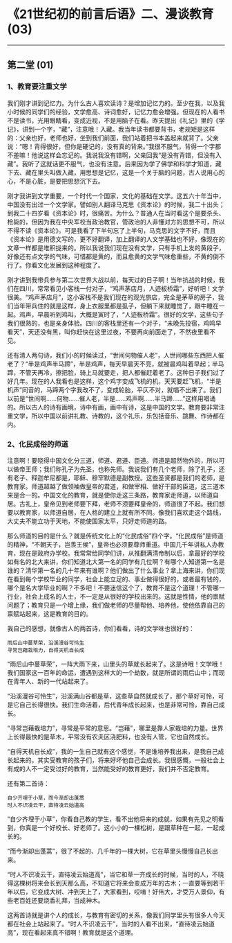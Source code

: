 # 《21世纪初的前言后语》二、漫谈教育 (03)

------

## 第二堂 (01)

### 1、教育要注重文学

我们刚才讲到记忆力。为什么古人喜欢读诗？是增加记忆力的。至少在我，以及我小时候的同学们的经验，文学愈高、诗词愈好，记忆力愈会增强。但现在的人看书不是读书，光用眼睛看，变成近视，不是用脑子在看。昨天提出《礼记》里的《学记》，讲到一个字，“藏”，注意哦！入藏。我当年读书都要背书，老规矩是这样的：父亲也好，老师也好，坐到我们前面，我们站着把书本盖起来就背了。父亲说：“嗯！背得很好，但你是硬记的，没有真的背来。”我很不服气，背得一个字都不差嘛！他说这样会忘记的。我说我没有错啊，父亲回我“是没有背错，但没有入藏”。我听了这就话更不服气，也没有注意。后来因为学了佛学和科学才知道，藏下去、藏在里头叫做入藏，用思想是记忆，这是一个关于脑的问题，古人说用心的心，不是心脏，是要把思想沉下去。

刚才我讲到文学重要，一个时代一个国家，文化的基础在文学。这五六十年当中，中国没有出过一个文学家。譬如别人翻译马克思《资本论》的时候，我二十出头；到我二十四岁看《资本论》时，很痛苦。为什么？普通人在当时看这个是要杀头、枪毙的，但因为我在中央军校当政治教官，管政治的人非懂对方的思想不可，所以不得不读《资本论》。可是我看了下半句忘了上半句，马克思的文字不好，而且《资本论》是用德文写的，更不好翻译，加上翻译的人文学基础也不好，像现在的文章一样都是堆积拢来的。所以我说我们现在没有文学，只有手机上发的黄段子，好像还有点文学的气味，可惜都是黄的，而且愈黄的文学气味愈重些，不黄的倒不行了。你看文化发展到这种程度了。

刚才讲到我带兵参与第二次世界大战以前，每天过的日子啊！当年抗战的时候，我们在四川，常常看见小客栈一付对子，“鸡声茅店月，人迹板桥霜”，好听吧！文学很美。“鸡声茅店月”，这小客栈不是我们现在的观光旅店，完全是茅草的房子，我们当年带兵住的就是这样，身上衣服里都是虱子，但躺下来就睡觉了，跟牛睡在一起。鸡声，早晨听到鸡叫，大概是寅时了，“人迹板桥霜”。很好的文学，这些句子我们很熟的，也是亲身体验。四川的客栈里还有一个对子，“未晚先投宿，鸡鸣早看天”，天还没有黑，叫你赶快在这里过夜，不要再向前面走了，不然夜里看不见。

还有清人两句诗，我们小的时候读过，“世间何物催人老”，人世间哪些东西把人催老了？“半是鸡声半马蹄”，半是鸡声，每天早晨天不亮，就被晨鸡叫着早起；半马蹄，不管天再冷，擦把脸，骑上马就要走，把人都催赶着老了。这种日子我们过了好几年。现在的人我看也是这样，这个鸡字变成飞机的机，天天要赶飞机，“半是机声”同音的，马蹄两个字我改不了，变成轮胎，平仄不对，就唱不出来了。我们以前是“世间啊……何物……催人老，半是……鸡声啊……半马蹄……”这样用唱诵的。所以古人的诗有画境，诗中有画，画中有诗，这是中国的文学。教育要非常注重文学，所以中国以前讲礼教、诗教的，这个礼乐，乐包括音乐、跳舞、作诗都在内。

### 2、化民成俗的师道

注意啊！要晓得中国文化分三道，师道、君道、臣道。师道是超然物外的，所以可以做帝王师；我们称孔子为先圣，也称先师。我说我们有几个老师，除了孔子，还有老子、释迦牟尼都是，耶稣、穆罕默德是副教授。这些圣贤都是我们的老师，是教育家。师道超越了做领袖做皇帝的君道，和做宰相、做好干部的臣道，这三道本来是合一的。中国文化的教育，就是使你走这三条路，教育家走师道，以师道自居。古礼上，皇帝见到老师要下拜，老师不须要拜皇帝的，师道很了不起。我们想要以教育家，以师道自居，在人格的建立上就有所不同。像我们喜欢走这个路线，大丈夫不能立功于天地，不能使国家太平，只好走师道的路。

那么师道的目的是什么？就是传统文化上的“化民成俗”四个字。“化民成俗”是师道的精神，“不朝天子，岂羡王侯”，皇帝也必须要尊师重道。中国几千年讲私人办教育，现在是政府办学校。我常常给同学们讲，从推翻满清帝制以后，拿最好的学校如有名的北大来讲，你们知道北大第一名的同学有几位啊？有哪个人知道第一名是谁的？清华第一名的几十年来有谁啊？他们做出了什么事业？拿上海来讲，你们现在看到每个学校毕业的同学，社会上能立足的、事业做得很好的，或者最有钱的，哪个是名大学毕业的啊？不多吧！不要迷信这个了，教育不是这个道理！不管哪一行业，社会上成名的人士，不一定是从很好的学校出来的。这就是性情，他的禀赋问题了；教育只是一个增上缘，我们做老师的尽量帮他、培养他，使他依靠自己的禀赋站起来，这是教育的目的。

我自己的感想，就像古人的两首诗，你们看看，诗的文学味也很好的：

```
雨后山中蔓草荣，沿溪漫谷可怜生
寻常岂藉栽培力，自得天机自长成
```

“雨后山中蔓草荣”，一阵大雨下来，山里头的草就长起来了。这是诗哦！文学哦！我们国家这一百年的命运，遭遇到这样大的一个劫数，就是所谓的雨后山中；而现在青年人、新的一代站起来了。

“沿溪漫谷可怜生”，沿溪满山谷都是草，这些草自然就成长了，那个草好可怜，可是它自己长得很快。我们生命活着，后代青年成长起来，也是非常可怜，靠自己成长。

“寻常岂藉栽培力”，寻常是平常的意思。“岂藉”，哪里是靠人家栽培的力量。世界上长得最快的是草木，平常没有农夫区浇肥料，也没有人管，它也自然成长。

“自得天机自长成”，我的一生自己就有这个感觉，不是谁培养我出来，是我自己成长起来的。其实受教育的孩子们，将来好坏他自己会成长。我很感慨，一般社会上有成的人不一定受过好的教育，当然能受好的教育更好，我们并不否定教育。

还有第二首诗：

```
自少齐埋于小草，而今渐却出蓬蒿
时人不识凌云干，直待凌云始道高
```

“自少齐埋于小草”，你看自己教的学生，看不出他将来的成就，如果有先见之明看到，你真是一个好校长、好老师了。这小小的一棵松树，是跟草种在一起，一起成长的。

“而今渐却出蓬蒿”，很了不起的、几千年的一棵大树，它在草里头慢慢自己长出来。

“时人不识凌云干，直待凌云始道高”，当它和草一齐成长的时候，当时的人，不晓得这棵树将来会长到天那么高，不知道它将来会变成万年的古木；一直要等到若干年以后，它变成大树、冲到天上了，大家看到，哎唷！好伟大，才受万人景仰，有些老百姓还要烧香礼拜，当成神木。

这两首诗就是讲个人的成长，与教育有密切的关系，像我们同学里头有很多人今天都在社会上站起来了。“时人不识凌云干”，当时的人看不出来，“直待凌云始道高”，现在看起来真不错啊！教育就是这个道理。

